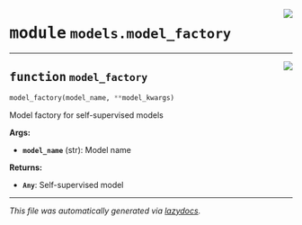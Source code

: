 <!-- markdownlint-disable -->

<a href="../../src/models/model_factory.py#L0"><img align="right" style="float:right;" src="https://img.shields.io/badge/-source-cccccc?style=flat-square"></a>

# <kbd>module</kbd> `models.model_factory`





---

<a href="../../src/models/model_factory.py#L7"><img align="right" style="float:right;" src="https://img.shields.io/badge/-source-cccccc?style=flat-square"></a>

## <kbd>function</kbd> `model_factory`

```python
model_factory(model_name, **model_kwargs)
```

Model factory for self-supervised models 



**Args:**
 
 - <b>`model_name`</b> (str):  Model name 



**Returns:**
 
 - <b>`Any`</b>:  Self-supervised model 




---

_This file was automatically generated via [lazydocs](https://github.com/ml-tooling/lazydocs)._
